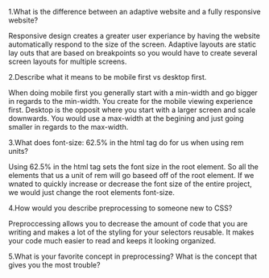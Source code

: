 1.What is the difference between an adaptive website and a fully responsive website?

Responsive design creates a greater user experiance by having the website automatically respond to the size of the screen.
Adaptive layouts are static lay outs that are based on breakpoints so you would have to create several screen layouts for multiple screens.

2.Describe what it means to be mobile first vs desktop first.

When doing mobile first you generally start with a min-width and go bigger in regards to the min-width. You create for the mobile viewing experience first.
Desktop is the opposit where you start with a larger screen and scale downwards. You would use a max-width at the begining and just going smaller in regards to the max-width.

3.What does font-size: 62.5% in the html tag do for us when using rem units?

Using 62.5% in the html tag sets the font size in the root element. So all the elements that us a unit of rem will go baseed off of the root element.
If we wnated to quickly increase or decrease the font size of the entire project, we would just change the root elements font-size.

4.How would you describe preprocessing to someone new to CSS?

Preproccessing allows you to decrease the amount of code that you are writing and makes a lot of the styling for your selectors reusable. It makes your code much easier to read and keeps it looking organized.

5.What is your favorite concept in preprocessing? What is the concept that gives you the most trouble?